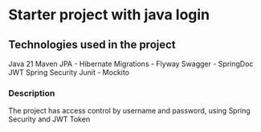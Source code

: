 # Starter project with java login

## Technologies used in the project

Java 21
Maven
JPA - Hibernate
Migrations - Flyway
Swagger - SpringDoc
JWT
Spring Security
Junit - Mockito

### Description

The project has access control by username and password, using Spring Security and JWT Token
